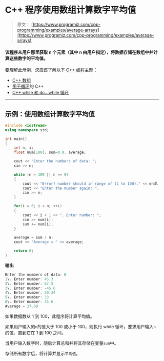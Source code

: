 # C++ 程序使用数组计算数字平均值

> 原文： [https://www.programiz.com/cpp-programming/examples/average-arrays](https://www.programiz.com/cpp-programming/examples/average-arrays)

#### 该程序从用户那里获取 n 个元素（其中 n 由用户指定），将数据存储在数组中并计算这些数字的平均值。

要理解此示例，您应该了解以下 [C++ 编程](/cpp-programming "C++ tutorial")主题：

*   [C++ 数组](/cpp-programming/arrays)
*   [用于循环](/cpp-programming/for-loop)的 C++ 
*   [C++ while 和 do...while 循环](/cpp-programming/do-while-loop)

* * *

## 示例：使用数组计算数字平均值

```cpp
#include <iostream>
using namespace std;

int main()
{
    int n, i;
    float num[100], sum=0.0, average;

    cout << "Enter the numbers of data: ";
    cin >> n;

    while (n > 100 || n <= 0)
    {
        cout << "Error! number should in range of (1 to 100)." << endl;
        cout << "Enter the number again: ";
        cin >> n;
    }

    for(i = 0; i < n; ++i)
    {
        cout << i + 1 << ". Enter number: ";
        cin >> num[i];
        sum += num[i];
    }

    average = sum / n;
    cout << "Average = " << average;

    return 0;
} 
```

**输出**

```cpp
Enter the numbers of data: 6
1\. Enter number: 45.3
2\. Enter number: 67.5
3\. Enter number: -45.6
4\. Enter number: 20.34
5\. Enter number: 33
6\. Enter number: 45.6
Average = 27.69 
```

如果数据数从 1 到 100，此程序将计算平均值。

如果用户输入的`n`的值大于 100 或小于 100，则执行 while 循环，要求用户输入`n`的值，直到它在 1 到 100 之间。

当用户输入数字时，随后计算总和并将其存储在变量`sum`中。

存储所有数字后，将计算并显示`平均值`。